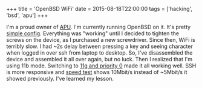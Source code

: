 +++
title = 'OpenBSD WiFi'
date = 2015-08-18T22:00:00
tags = ['hacking', 'bsd', 'apu']
+++

I'm a proud owner of [APU](http://pcengines.ch/apu.htm). I'm currently running
OpenBSD on it. It's pretty [simple config](https://github.com/mekanix/openbsd-config).
Everything was "working" until I decided to tighten the screws on the device, as
I purchased a new screwdriver. Since then, WiFi is terribly slow. I had ~2s
delay between pressing a key and seeing character when logged in over ssh from
laptop to desktop. So, I've disassembled the device and assembled it all over
again, but no luck. Then I realized that I'm using 11b mode. Switching to
[11g and priority 0](https://github.com/mekanix/openbsd-config/commit/08cb7e40cb1f67e446d6255327661af9aeb87f4b)
made it all working well. SSH is more responsive and
[speed test](http://speedtest.net) shows 10Mbit/s instead of ~5Mbit/s it showed
previously. I've learned my lesson.
